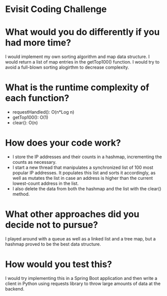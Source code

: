 # Evisit Coding Challenge

# What would you do differently if you had more time?

I would implement my own sorting algorithm and map data structure. I would return a list of map entries in the getTop100() function. I would try to avoid a full-blown sorting alogirthm to decrease complexity.

# What is the runtime complexity of each function?
- requestHandled(): O(n*Log n)
- getTop100(): O(1)
- clear(): O(n)

# How does your code work?

- I store the IP addresses and their counts in a hashmap, incrementing the counts as necessary.
- I start a new thread that manipulates a synchronized list of 100 most popular IP addresses. It populates this list and sorts it accordingly, as well as mutates the list in case an address is higher than the current lowest-count address in the list.
-  I also delete the data from both the hashmap and the list with the clear() method. 


# What other approaches did you decide not to pursue?

I played around with a queue as well as a linked list and a tree map, but a hashmap proved to be the best data structure. 

# How would you test this?

I would try implementing this in a Spring Boot application and then write a client in Python using requests library to throw large amounts of data at the backend.
